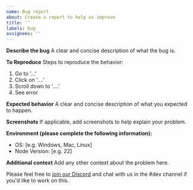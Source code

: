 ```yaml
---
name: Bug report
about: Create a report to help us improve
title: ''
labels: bug
assignees: ''
---
```


**Describe the bug**
A clear and concise description of what the bug is.

**To Reproduce**
Steps to reproduce the behavior:

1. Go to '...'
2. Click on '....'
3. Scroll down to '....'
4. See error

**Expected behavior**
A clear and concise description of what you expected to happen.

**Screenshots**
If applicable, add screenshots to help explain your problem.

**Environment (please complete the following information):**

- OS: [e.g. Windows, Mac, Linux]
- Node Version: [e.g. 22]

**Additional context**
Add any other context about the problem here.

Please feel free to [join our Discord](https://discord.gg/6HkyNKR) and chat with us in the #dev channel if you'd like to work on this.
